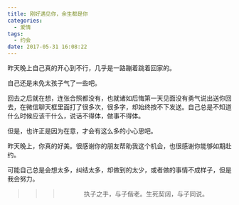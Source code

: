 ```yaml
---
title: 刚好遇见你，余生都是你
categories:
  - 爱情
tags:
  - 约会
date: 2017-05-31 16:08:22
---
```


昨天晚上自己真的开心到不行，几乎是一路蹦着跳着回家的。

自己还是未免太孩子气了一些吧。

回去之后就在想，连张合照都没有，也就诸如后悔第一天见面没有勇气说出送你回去，在微信聊天框里面打了很多次，很多字，却始终按不下发送。自己总是不知道什么时候应该干什么，说话不得体，做事不得体。

但是，也许正是因为在意，才会有这么多的小心思吧。

昨天晚上，你真的好美。很感谢你的朋友帮助我这个机会，也很感谢你能够如期赴约。

可能自己总是会想太多，纠结太多，却做到的太少，或者做的事情不成样子，但是我会努力。

>>><div align=center>执子之手，与子偕老。生死契阔，与子同说。</div>